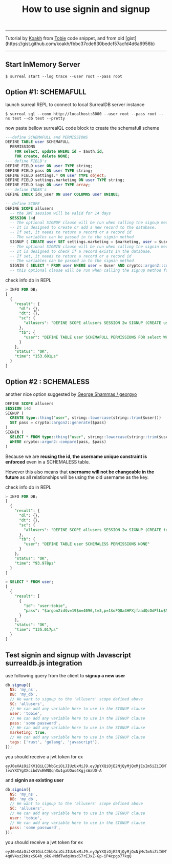 <br>
  <h1 align="center">How to use signin and signup</h1>
<br>

---

<p>
  Tutorial by <a href="https://github.com/koakh" target="_blank">Koakh</a> from <a href="https://github.com/tobiemh" target="_blank">Tobie</a> code snippet, and from old [gist](https://gist.github.com/koakh/fbbc37cde630bedcf57acfd4d6a6956b)  
</p>

---

## Start InMemory Server

```shell
$ surreal start --log trace --user root --pass root
```

## Option #1: SCHEMAFULL

launch surreal REPL to connect to local SurrealDB server instance

```shell
$ surreal sql --conn http://localhost:8000 --user root --pass root --ns test --db test --pretty
```

now paste bellow surrealQL code block to create the schemafull scheme

```sql
---define SCHEMAFULL and PERMISSIONS
DEFINE TABLE user SCHEMAFULL
  PERMISSIONS
    FOR select, update WHERE id = $auth.id, 
    FOR create, delete NONE;
--- define FIELD's
DEFINE FIELD user ON user TYPE string;
DEFINE FIELD pass ON user TYPE string;
DEFINE FIELD settings.* ON user TYPE object;
DEFINE FIELD settings.marketing ON user TYPE string;
DEFINE FIELD tags ON user TYPE array;
--- define INDEX's
DEFINE INDEX idx_user ON user COLUMNS user UNIQUE;

-- define SCOPE
DEFINE SCOPE allusers
  -- the JWT session will be valid for 14 days
  SESSION 14d
  -- The optional SIGNUP clause will be run when calling the signup method for this scope
  -- It is designed to create or add a new record to the database.
  -- If set, it needs to return a record or a record id
  -- The variables can be passed in to the signin method
  SIGNUP ( CREATE user SET settings.marketing = $marketing, user = $user, pass = crypto::argon2::generate($pass), tags = $tags )
  -- The optional SIGNIN clause will be run when calling the signin method for this scope
  -- It is designed to check if a record exists in the database.
  -- If set, it needs to return a record or a record id
  -- The variables can be passed in to the signin method
  SIGNIN ( SELECT * FROM user WHERE user = $user AND crypto::argon2::compare(pass, $pass) )
  -- this optional clause will be run when calling the signup method for this scope
```

check info db in REPL

```sql
> INFO FOR DB;
[
  {
    "result": {
      "dl": {},
      "dt": {},
      "sc": {
        "allusers": "DEFINE SCOPE allusers SESSION 2w SIGNUP (CREATE user SET settings.marketing = $marketing, user = $user, pass = crypto::argon2::generate($pass), tags = $tags) SIGNIN (SELECT * FROM user WHERE user = $user AND crypto::argon2::compare(pass, $pass))"
      },
      "tb": {
        "user": "DEFINE TABLE user SCHEMAFULL PERMISSIONS FOR select WHERE id = $auth.id, FOR create NONE, FOR update WHERE id = $auth.id, FOR delete NONE"
      }
    },
    "status": "OK",
    "time": "153.601µs"
  }
]
```

## Option #2 : SCHEMALESS

another nice option suggested by [George Shammas / georgyo](https://gist.github.com/georgyo)

```sql
DEFINE SCOPE allusers 
SESSION 14d
SIGNUP (
  CREATE type::thing("user", string::lowercase(string::trim($user)))
  SET pass = crypto::argon2::generate($pass)
)
SIGNIN (
  SELECT * FROM type::thing("user", string::lowercase(string::trim($user)))
  WHERE crypto::argon2::compare(pass, $pass)
)
```

Because we are **reusing the id, the username unique constraint is enforced** even in a SCHEMALESS table.

However this also means that **username will not be changeable in the future** as all relationships will be using the old username as the key.

check info db in REPL

```sql
> INFO FOR DB;
[
  {
    "result": {
      "dl": {},
      "dt": {},
      "sc": {
        "allusers": "DEFINE SCOPE allusers SESSION 2w SIGNUP (CREATE type::thing(\"user\", string::lowercase(string::trim($user))) SET pass = crypto::argon2::generate($pass)) SIGNIN (SELECT * FROM type::thing(\"user\", string::lowercase(string::trim($user))) WHERE crypto::argon2::compare(pass, $pass))"
      },
      "tb": {
        "user": "DEFINE TABLE user SCHEMALESS PERMISSIONS NONE"
      }
    },
    "status": "OK",
    "time": "93.978µs"
  }
]

> SELECT * FROM user;
[
  {
    "result": [
      {
        "id": "user:tobie",
        "pass": "$argon2id$v=19$m=4096,t=3,p=1$oFQ8a4HFXjfaadQcOdPlLw$MZrA6mNvtvFLuQq1GGhfrGs4wk9iflhKT2rRsZLxwE4"
      }
    ],
    "status": "OK",
    "time": "125.017µs"
  }
]
```

## Test signin and signup with Javascript surrealdb.js integration

use following query from the client to **signup a new user**

```js
db.signup({
  NS: 'my_ns',
  DB: 'my_db',
  // We want to signup to the 'allusers' scope defined above
  SC: 'allusers',
  // We can add any variable here to use in the SIGNUP clause
  user: 'tobie',
  // We can add any variable here to use in the SIGNUP clause
  pass: 'some password',
  // We can add any variable here to use in the SIGNUP clause
  marketing: true,
  // We can add any variable here to use in the SIGNUP clause
  tags: ['rust', 'golang', 'javascript'],
});
```

you should receive a jwt token for ex

```
eyJ0eXAiOiJKV1QiLCJhbGciOiJIUzUxMiJ9.eyJpYXQiOjE2NjQyMjQxMjEsIm5iZiI6MTY2NDIyNDEyMSwiZXhwIjoxNjY1NDMzNzIxLCJpc3MiOiJTdXJyZWFsREIiLCJucyI6InRlc3QiLCJkYiI6InRlc3QiLCJzYyI6ImFsbHVzZXJzIiwiaWQiOiJ1c2VyOmQ4dzR4aHZtY2hxcHh6enl5ZjUyIn0.TWjIEm8z2TeuE27uJ9MvgfCELvOT0hC6e8vlOPUNJMx-lvxYXIYgXXcibdVxEWNQqnXu1gaUOus4KgjsWaUD-A
```

and **signin an existing user**

```js
db.signin({
  NS: 'my_ns',
  DB: 'my_db',
  // We want to signup to the 'allusers' scope defined above
  SC: 'allusers',
  // We can add any variable here to use in the SIGNUP clause
  user: 'tobie',
  // We can add any variable here to use in the SIGNUP clause
  pass: 'some password',
});
```

you should receive a jwt token for ex

```
eyJ0eXAiOiJKV1QiLCJhbGciOiJIUzUxMiJ9.eyJpYXQiOjE2NjQyMjQxNjMsIm5iZiI6MTY2NDIyNDE2MywiZXhwIjoxNjY1NDMzNzYzLCJpc3MiOiJTdXJyZWFsREIiLCJucyI6InRlc3QiLCJkYiI6InRlc3QiLCJzYyI6ImFsbHVzZXJzIiwiaWQiOiJ1c2VyOmQ4dzR4aHZtY2hxcHh6enl5ZjUyIn0.kKx_WShYBf9T_sCa_pRldHTG9LyfIx-4q0V4sz2kKzxSG4b_okG-MddTwdqHnsdS7rEJxZ-Gp-iP4cpgo77kqQ
```
